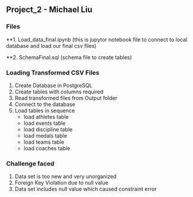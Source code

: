 
## Project_2 - Michael Liu

### Files

**1. Load_data_final.ipynb
(this is jupytor notebook file to connect to local database and load our final csv files)

**2. SchemaFinal.sql
(schema file to create tables)

### Loading Transformed CSV Files

1. Create Database in PostgreSQL
2. Create tables with columns required
3. Read transformed files from Output folder
4. Connect to the database
5. Load tables in sequence
     - load athletes table
     - load events table
     - load discipline table
     - load medals table
     - load teams table
     - load coaches table

### Challenge faced

1. Data set is too new and very unorganized
2. Foreign Key Violation due to null value
3. Data set includes null value which caused constraint error


